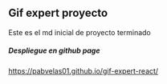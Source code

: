 ## Gif expert proyecto

Este es el md inicial de proyecto terminado


##### Despliegue en github page
https://pabvelas01.github.io/gif-expert-react/